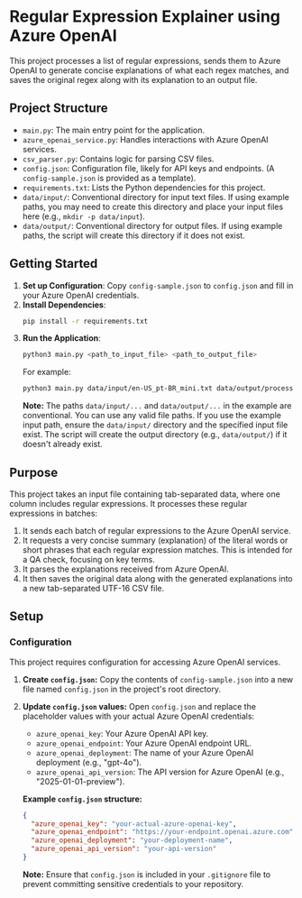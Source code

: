 # Regular Expression Explainer using Azure OpenAI

This project processes a list of regular expressions, sends them to Azure OpenAI to generate concise explanations of what each regex matches, and saves the original regex along with its explanation to an output file.

## Project Structure

- `main.py`: The main entry point for the application.
- `azure_openai_service.py`: Handles interactions with Azure OpenAI services.
- `csv_parser.py`: Contains logic for parsing CSV files.
- `config.json`: Configuration file, likely for API keys and endpoints. (A `config-sample.json` is provided as a template).
- `requirements.txt`: Lists the Python dependencies for this project.
- `data/input/`: Conventional directory for input text files. If using example paths, you may need to create this directory and place your input files here (e.g., `mkdir -p data/input`).
- `data/output/`: Conventional directory for output files. If using example paths, the script will create this directory if it does not exist.

## Getting Started

1.  **Set up Configuration**: Copy `config-sample.json` to `config.json` and fill in your Azure OpenAI credentials.
2.  **Install Dependencies**:
    ```bash
    pip install -r requirements.txt
    ```
3.  **Run the Application**:
    ```bash
    python3 main.py <path_to_input_file> <path_to_output_file>
    ```
    For example:
    ```bash
    python3 main.py data/input/en-US_pt-BR_mini.txt data/output/processed_en-US_pt-BR_mini.csv
    ```
    **Note:** The paths `data/input/...` and `data/output/...` in the example are conventional. You can use any valid file paths. If you use the example input path, ensure the `data/input/` directory and the specified input file exist. The script will create the output directory (e.g., `data/output/`) if it doesn't already exist.

## Purpose

This project takes an input file containing tab-separated data, where one column includes regular expressions. It processes these regular expressions in batches:
1.  It sends each batch of regular expressions to the Azure OpenAI service.
2.  It requests a very concise summary (explanation) of the literal words or short phrases that each regular expression matches. This is intended for a QA check, focusing on key terms.
3.  It parses the explanations received from Azure OpenAI.
4.  It then saves the original data along with the generated explanations into a new tab-separated UTF-16 CSV file.

## Setup

### Configuration

This project requires configuration for accessing Azure OpenAI services.

1.  **Create `config.json`:**
    Copy the contents of `config-sample.json` into a new file named `config.json` in the project's root directory.

2.  **Update `config.json` values:**
    Open `config.json` and replace the placeholder values with your actual Azure OpenAI credentials:
    *   `azure_openai_key`: Your Azure OpenAI API key.
    *   `azure_openai_endpoint`: Your Azure OpenAI endpoint URL.
    *   `azure_openai_deployment`: The name of your Azure OpenAI deployment (e.g., "gpt-4o").
    *   `azure_openai_api_version`: The API version for Azure OpenAI (e.g., "2025-01-01-preview").

    **Example `config.json` structure:**
    ```json
    {
      "azure_openai_key": "your-actual-azure-openai-key",
      "azure_openai_endpoint": "https://your-endpoint.openai.azure.com",
      "azure_openai_deployment": "your-deployment-name",
      "azure_openai_api_version": "your-api-version"
    }
    ```

    **Note:** Ensure that `config.json` is included in your `.gitignore` file to prevent committing sensitive credentials to your repository.
